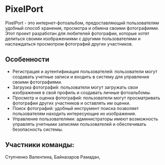 # PixelPort 
PixelPort - это интернет-фотоальбом, предоставляющий пользователям удобный способ хранения, просмотра и обмена своими фотографиями. Этот проект разработан для любителей фотографии, которые хотят делиться своими изображениями с другими пользователями и наслаждаться просмотром фотографий других участников.

## Особенности

- Регистрация и аутентификация пользователей: пользователи могут создавать учетные записи и входить в систему для управления своими фотографиями.
- Загрузка фотографий: пользователи могут загружать свои изображения в свой профиль и создавать личные фотоальбомы.
- Просмотр и оценка фотографий: пользователи могут просматривать фотографии других участников и оставлять им оценки.
- Поиск фотографий: удобный инструмент поиска позволяет пользователям находить интересующие их изображения.
- Управление пользователями: администраторы имеют возможность управлять учетными записями пользователей и обеспечивать безопасность системы.


## Участники команды:
Ступченко Валентина,
Байназаров Рамадан,
